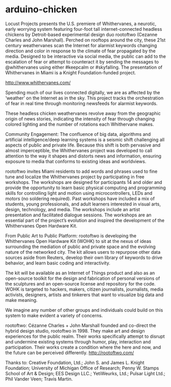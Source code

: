 # arduino-chicken

Locust Projects presents the U.S. premiere of Whithervanes, a neurotic, early worrying system featuring four-foot tall internet-connected headless chickens by Detroit-based experimental design duo rootoftwo (Cezanne Charles and John Marshall). Perched on rooftops around the city, these 21st century weathervanes scan the Internet for alarmist keywords changing direction and color in response to the climate of fear propagated by the media. Designed to be interactive via social media, the public can add to the escalation of fear or attempt to counteract it by sending the messages to @whithervanes using either #keepcalm or #skyfalling. The presentation of Whithervanes in Miami is a Knight Foundation-funded project.

http://www.whithervanes.com/

Spending much of our lives connected digitally, we are as affected by the ‘weather’ on the Internet as in the sky. This project tracks the orchestration of fear in real time through monitoring newsfeeds for alarmist keywords. 

These headless chicken weathervanes revolve away from the geographic origin of news stories, indicating the intensity of fear through changing colored lighting and the number of rotations each Whithervane makes.

Community Engagement: 
The confluence of big data, algorithms and artificial intelligence/deep learning systems is a seismic shift challenging all aspects of public and private life. Because this shift is both pervasive and almost imperceptible, the Whithervanes project was developed to call attention to the way it shapes and distorts news and information, ensuring exposure to media that conforms to existing ideas and worldviews.

rootoftwo invites Miami residents to add words and phrases used to fine tune and localize the Whithervanes project by participating in free workshops. The workshops are designed for participants 14 and older and provide the opportunity to learn basic physical computing and programming skills for controlling light and motion using microcontrollers, LEDs and motors (no soldering required). Past workshops have included a mix of students, young professionals, and adult learners interested in visual arts, design, technology, and media. The workshops include an artist presentation and facilitated dialogue sessions. The workshops are an essential part of the project’s evolution and inspired the development of the Whithervanes Open Hardware Kit.

From Public Art to Public Platform: 
rootoftwo is developing the Whithervanes Open Hardware Kit (WOHK) to sit at the nexus of ideas surrounding the mediation of public and private space and the evolving nature of the networked city. The kit allows users to repurpose other data sources aside from Reuters, develop their own library of keywords to drive behavior, and learn basic coding and interactivity.

The kit will be available as an Internet of Things product and also as an open-source toolkit for the design and fabrication of personal versions of the sculptures and an open-source license and repository for the code. WOHK is targeted to hackers, makers, citizen journalists, journalists, media activists, designers, artists and tinkerers that want to visualize big data and make meaning.

We imagine any number of other groups and individuals could build on this system to make evident a variety of concerns.

rootoftwo: 
Cézanne Charles + John Marshall founded and co-direct the hybrid design studio, rootoftwo in 1998. They make art and design experiences for the public realm. Their works specifically attempt to disrupt and undermine existing systems through humor, play, interaction and participation. Their works create a condition where the here and now, and the future can be perceived differently.
http://rootoftwo.com/

Thanks to: Creative Foundation, Ltd.; John S. and James L. Knight Foundation; University of Michigan Office of Research; Penny W. Stamps School of Art & Design; EES Design LLC.; YetiWeurks, Ltd.; Pulsar Light Ltd.; Phil Vander Veen; Travis Martin.
